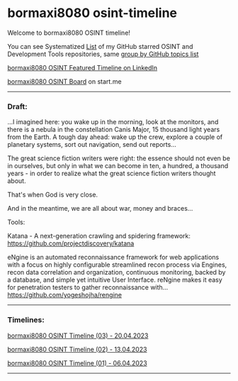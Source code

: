 # bormaxi8080 osint-timeline


Welcome to bormaxi8080 OSINT timeline!

You can see Systematized [List](https://github.com/bormaxi8080/github-starred-repos-builder/blob/main/starred_repos.md) of my GitHub starred OSINT and Development Tools repositories, same [group by GitHub topics list](https://github.com/bormaxi8080/starred)

[bormaxi8080 OSINT Featured Timeline on LinkedIn](https://www.linkedin.com/in/maxim-marshak/details/featured/)

[bormaxi8080 OSINT Board](https://start.me/p/X2G0DB/bormaxi8080-osint-board) on start.me

----

### Draft:

...I imagined here: you wake up in the morning, look at the monitors, and there is a nebula in the constellation Canis Major, 15 thousand light years from the Earth. A tough day ahead: wake up the crew, explore a couple of planetary systems, sort out navigation, send out reports...

The great science fiction writers were right: the essence should not even be in ourselves, but only in what we can become in ten, a hundred, a thousand years - in order to realize what the great science fiction writers thought about.

That's when God is very close.

And in the meantime, we are all about war, money and braces...

Tools:

Katana - A next-generation crawling and spidering framework: https://github.com/projectdiscovery/katana

eNgine is an automated reconnaissance framework for web applications with a focus on highly configurable streamlined recon process via Engines, recon data correlation and organization, continuous monitoring, backed by a database, and simple yet intuitive User Interface. reNgine makes it easy for penetration testers to gather reconnaissance with…
https://github.com/yogeshojha/rengine



----

### Timelines:

[bormaxi8080 OSINT Timeline (03) - 20.04.2023](bormaxi8080-osint-timeline_20.04.2023.md)

[bormaxi8080 OSINT Timeline (02) - 13.04.2023](bormaxi8080-osint-timeline_13.04.2023.md)

[bormaxi8080 OSINT Timeline (01) - 06.04.2023](bormaxi8080-osint-timeline_06.04.2023.md)

----

